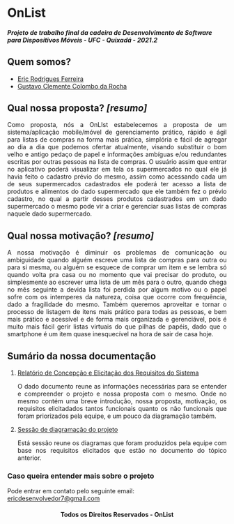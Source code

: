 # OnList
##### Projeto de trabalho final da cadeira de Desenvolvimento de Software para Dispositivos Móveis - UFC - Quixadá - 2021.2

## Quem somos?

* [Eric Rodrigues Ferreira](https://github.com/ericrodriguesfer)
* [Gustavo Clemente Colombo da Rocha](https://github.com/gustavocolombo)

## Qual nossa proposta? _[resumo]_

<p align="justify">
Como proposta, nós a OnLIst estabelecemos a proposta de um sistema/aplicação mobile/móvel de gerenciamento prático, rápido e ágil para listas de compras na forma mais prática, simplória e fácil de agregar ao dia a dia que podemos ofertar atualmente, visando substituir o bom velho e antigo pedaço de papel e informações ambíguas e/ou redundantes escritas por outras pessoas na lista de compras. O usuário assim que entrar no aplicativo poderá visualizar em tela os supermercados no qual ele já havia feito o cadastro prévio do mesmo, assim como acessando cada um de seus supermercados cadastrados ele poderá ter acesso a lista de produtos e alimentos do dado supermercado que ele também fez o prévio cadastro, no qual a partir desses produtos cadastrados em um dado supermercado o mesmo pode vir a criar e gerenciar suas listas de compras naquele dado supermercado.
</p>

## Qual nossa motivação? _[resumo]_

<p align="justify">
A nossa motivação é diminuir os problemas de comunicação ou ambiguidade quando alguém escreve uma lista de compras para outra ou para si mesma, ou alguém se esquece de comprar um item e se lembra só quando volta pra casa ou no momento que vai precisar do produto, ou simplesmente ao escrever uma lista de um mês para o outro, quando chega no mês seguinte a devida lista foi perdida por algum motivo ou o papel sofre com os intemperes da natureza, coisa que ocorre com frequência, dado a fragilidade do mesmo. Também queremos aproveitar e tornar o processo de listagem de itens mais prático para todas as pessoas, e bem mais prático e acessível e de forma mais organizada e gerenciável, pois é muito mais fácil gerir listas virtuais do que pilhas de papéis, dado que o smartphone é um item quase inesquecível na hora de sair de casa hoje. 
</p>

## Sumário da nossa documentação

1. [Relatório de Concepção e Elicitação dos Requisitos do Sistema](https://github.com/OnList-Group-Enterprise/documentation/blob/main/document/Relat%C3%B3rio%20projeto%20final%20-%20Desenvolvimento%20para%20Dispositivos%20M%C3%B3veis%20-%20On%20List.pdf)

    <p align="justify">
        O dado documento reune as informações necessárias para se entender e compreender o projeto e nossa proposta com o mesmo. Onde no mesmo contém uma breve introdução, nossa proposta, motivação, os requisitos elicitadados tantos funcionais quanto os não funcionais que foram priorizados pela equipe, e um pouco da diagramação também.
    </p>

2. [Sessão de diagramação do projeto](https://github.com/OnList-Group-Enterprise/documentation/tree/main/diagrams)

    <p align="justify">
        Está sessão reune os diagramas que foram produzidos pela equipe com base nos requisitos elicitados que estão no documento do tópico anterior.
    </p>

### Caso queira entender mais sobre o projeto

Pode entrar em contato pelo seguinte email: ericdesenvolvedor7@gmail.com

<h4 align="center">
    Todos os Direitos Reservados - OnList
</h4>

